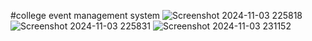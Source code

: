 #college event management system
![Screenshot 2024-11-03 225818](https://github.com/user-attachments/assets/af58d000-0973-47eb-a37b-b9287b700b1f)
![Screenshot 2024-11-03 225831](https://github.com/user-attachments/assets/f7093dfb-a7a3-4825-8815-54e6f4da5275)
![Screenshot 2024-11-03 231152](https://github.com/user-attachments/assets/8d744e87-7967-4afb-9cee-23ca9725341a)
